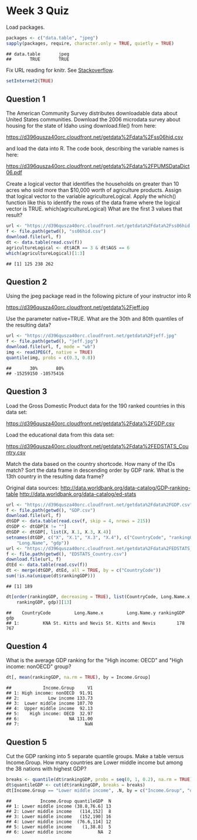 Week 3 Quiz
===========



Load packages.


```r
packages <- c("data.table", "jpeg")
sapply(packages, require, character.only = TRUE, quietly = TRUE)
```

```
## data.table       jpeg 
##       TRUE       TRUE
```


Fix URL reading for knitr. See [Stackoverflow](http://stackoverflow.com/a/20003380).


```r
setInternet2(TRUE)
```



Question 1
----------
The American Community Survey distributes downloadable data about United States communities. Download the 2006 microdata survey about housing for the state of Idaho using download.file() from here: 

https://d396qusza40orc.cloudfront.net/getdata%2Fdata%2Fss06hid.csv 

and load the data into R. The code book, describing the variable names is here: 

https://d396qusza40orc.cloudfront.net/getdata%2Fdata%2FPUMSDataDict06.pdf 

Create a logical vector that identifies the households on greater than 10 acres who sold more than $10,000 worth of agriculture products. Assign that logical vector to the variable agricultureLogical. Apply the which() function like this to identify the rows of the data frame where the logical vector is TRUE. which(agricultureLogical) What are the first 3 values that result?


```r
url <- "https://d396qusza40orc.cloudfront.net/getdata%2Fdata%2Fss06hid.csv"
f <- file.path(getwd(), "ss06hid.csv")
download.file(url, f)
dt <- data.table(read.csv(f))
agricultureLogical <- dt$ACR == 3 & dt$AGS == 6
which(agricultureLogical)[1:3]
```

```
## [1] 125 238 262
```



Question 2
----------
Using the jpeg package read in the following picture of your instructor into R 

https://d396qusza40orc.cloudfront.net/getdata%2Fjeff.jpg 

Use the parameter native=TRUE. What are the 30th and 80th quantiles of the resulting data?


```r
url <- "https://d396qusza40orc.cloudfront.net/getdata%2Fjeff.jpg"
f <- file.path(getwd(), "jeff.jpg")
download.file(url, f, mode = "wb")
img <- readJPEG(f, native = TRUE)
quantile(img, probs = c(0.3, 0.8))
```

```
##       30%       80% 
## -15259150 -10575416
```



Question 3
----------
Load the Gross Domestic Product data for the 190 ranked countries in this data set: 

https://d396qusza40orc.cloudfront.net/getdata%2Fdata%2FGDP.csv 

Load the educational data from this data set: 

https://d396qusza40orc.cloudfront.net/getdata%2Fdata%2FEDSTATS_Country.csv 

Match the data based on the country shortcode. How many of the IDs match? Sort the data frame in descending order by GDP rank. What is the 13th country in the resulting data frame? 

Original data sources: 
http://data.worldbank.org/data-catalog/GDP-ranking-table 
http://data.worldbank.org/data-catalog/ed-stats


```r
url <- "https://d396qusza40orc.cloudfront.net/getdata%2Fdata%2FGDP.csv"
f <- file.path(getwd(), "GDP.csv")
download.file(url, f)
dtGDP <- data.table(read.csv(f, skip = 4, nrows = 215))
dtGDP <- dtGDP[X != ""]
dtGDP <- dtGDP[, list(X, X.1, X.3, X.4)]
setnames(dtGDP, c("X", "X.1", "X.3", "X.4"), c("CountryCode", "rankingGDP", 
    "Long.Name", "gdp"))
url <- "https://d396qusza40orc.cloudfront.net/getdata%2Fdata%2FEDSTATS_Country.csv"
f <- file.path(getwd(), "EDSTATS_Country.csv")
download.file(url, f)
dtEd <- data.table(read.csv(f))
dt <- merge(dtGDP, dtEd, all = TRUE, by = c("CountryCode"))
sum(!is.na(unique(dt$rankingGDP)))
```

```
## [1] 189
```

```r
dt[order(rankingGDP, decreasing = TRUE), list(CountryCode, Long.Name.x, Long.Name.y, 
    rankingGDP, gdp)][13]
```

```
##    CountryCode         Long.Name.x         Long.Name.y rankingGDP   gdp
## 1:         KNA St. Kitts and Nevis St. Kitts and Nevis        178  767
```



Question 4
----------
What is the average GDP ranking for the "High income: OECD" and "High income: nonOECD" group?


```r
dt[, mean(rankingGDP, na.rm = TRUE), by = Income.Group]
```

```
##            Income.Group     V1
## 1: High income: nonOECD  91.91
## 2:           Low income 133.73
## 3:  Lower middle income 107.70
## 4:  Upper middle income  92.13
## 5:    High income: OECD  32.97
## 6:                   NA 131.00
## 7:                         NaN
```



Question 5
----------
Cut the GDP ranking into 5 separate quantile groups. Make a table versus Income.Group. How many countries are Lower middle income but among the 38 nations with highest GDP?


```r
breaks <- quantile(dt$rankingGDP, probs = seq(0, 1, 0.2), na.rm = TRUE)
dt$quantileGDP <- cut(dt$rankingGDP, breaks = breaks)
dt[Income.Group == "Lower middle income", .N, by = c("Income.Group", "quantileGDP")]
```

```
##           Income.Group quantileGDP  N
## 1: Lower middle income (38.8,76.6] 13
## 2: Lower middle income   (114,152]  8
## 3: Lower middle income   (152,190] 16
## 4: Lower middle income  (76.6,114] 12
## 5: Lower middle income    (1,38.8]  5
## 6: Lower middle income          NA  2
```

